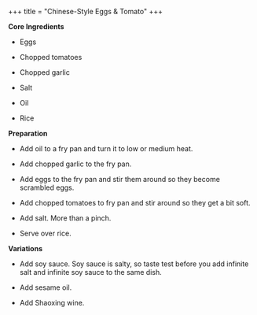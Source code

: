 +++
title = "Chinese-Style Eggs & Tomato"
+++

**Core Ingredients**
- Eggs

- Chopped tomatoes

- Chopped garlic

- Salt

- Oil

- Rice

**Preparation**
- Add oil to a fry pan and turn it to low or medium heat.

- Add chopped garlic to the fry pan.

- Add eggs to the fry pan and stir them around so they become scrambled
eggs.

- Add chopped tomatoes to fry pan and stir around so they get a bit soft.

- Add salt. More than a pinch.

- Serve over rice.

**Variations**
- Add soy sauce. Soy sauce is salty, so taste test before you add infinite salt
and infinite soy sauce to the same dish.

- Add sesame oil.

- Add Shaoxing wine.